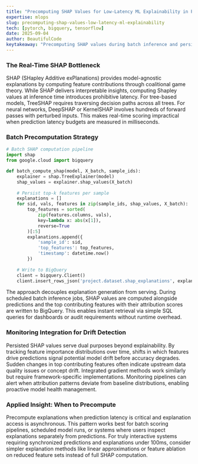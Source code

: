 ```yaml
---
title: "Precomputing SHAP Values for Low-Latency ML Explainability in Production"
expertise: mlops
slug: precomputing-shap-values-low-latency-ml-explainability
tech: [pytorch, bigquery, tensorflow]
date: 2025-09-04
author: BeautifulCode
keytakeaway: "Precomputing SHAP values during batch inference and persisting them in BigQuery decouples explainability from serving latency while enabling drift monitoring through attribution pattern tracking."
---
```


### The Real-Time SHAP Bottleneck

SHAP (SHapley Additive exPlanations) provides model-agnostic explanations by computing feature contributions through coalitional game theory. While SHAP delivers interpretable insights, computing Shapley values at inference time introduces prohibitive latency. For tree-based models, TreeSHAP requires traversing decision paths across all trees. For neural networks, DeepSHAP or KernelSHAP involves hundreds of forward passes with perturbed inputs. This makes real-time scoring impractical when prediction latency budgets are measured in milliseconds.

### Batch Precomputation Strategy

```python
# Batch SHAP computation pipeline
import shap
from google.cloud import bigquery

def batch_compute_shap(model, X_batch, sample_ids):
    explainer = shap.TreeExplainer(model)
    shap_values = explainer.shap_values(X_batch)
    
    # Persist top-k features per sample
    explanations = []
    for sid, vals, features in zip(sample_ids, shap_values, X_batch):
        top_features = sorted(
            zip(features.columns, vals), 
            key=lambda x: abs(x[1]), 
            reverse=True
        )[:5]
        explanations.append({
            'sample_id': sid,
            'top_features': top_features,
            'timestamp': datetime.now()
        })
    
    # Write to BigQuery
    client = bigquery.Client()
    client.insert_rows_json('project.dataset.shap_explanations', explanations)
```

The approach decouples explanation generation from serving. During scheduled batch inference jobs, SHAP values are computed alongside predictions and the top contributing features with their attribution scores are written to BigQuery. This enables instant retrieval via simple SQL queries for dashboards or audit requirements without runtime overhead.

### Monitoring Integration for Drift Detection

Persisted SHAP values serve dual purposes beyond explainability. By tracking feature importance distributions over time, shifts in which features drive predictions signal potential model drift before accuracy degrades. Sudden changes in top contributing features often indicate upstream data quality issues or concept drift. Integrated gradient methods work similarly but require framework-specific implementations. Monitoring pipelines can alert when attribution patterns deviate from baseline distributions, enabling proactive model health management.

### Applied Insight: When to Precompute

Precompute explanations when prediction latency is critical and explanation access is asynchronous. This pattern works best for batch scoring pipelines, scheduled model runs, or systems where users inspect explanations separately from predictions. For truly interactive systems requiring synchronized predictions and explanations under 100ms, consider simpler explanation methods like linear approximations or feature ablation on reduced feature sets instead of full SHAP computation.